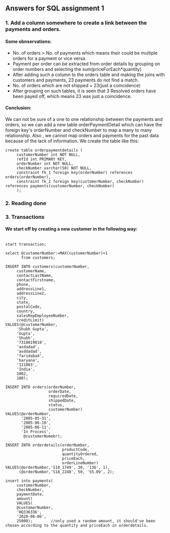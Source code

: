 ## Answers for SQL assignment 1

### 1. Add a column somewhere to create a link between the payments and orders.

#### Some obnservations:
* No. of orders >  No. of payments which means their could be multiple orders for a payment or vice versa.
* Payment per order can be extracted from order details by grouping on order numbers and selecting the sum(priceForEach*quantity)
* After adding such a column to the orders table and making the joins with customers and payments, 23 payments do not find a match.
* No. of orders which are not shipped = 23(just a coincidence)
* After grouping on such tables, it is seen that 3 Resolved orders have been payed off, which means 23 was just a coincidence.

#### Conclusion:
We can not be sure of a one to one relationship between the payments and orders, so we can add a new table orderPaymentDetail which can have the foreign key's orderNumber and checkNumber to map a many to many relationship. Also , we cannot map orders and payments for the past data because of the lack of information.
We create the table like this:

```
create table orderpaymentdetails (
     customerNumber int NOT NULL,
     refId int PRIMARY KEY,
     orderNumber int NOT NULL,
     checkNumber varchar(50) NOT NULL,
     constraint fk_1 foreign key(orderNumber) references orders(orderNumber),
     constraint fk_2 foreign key(customerNumber, checkNumber) references payments(customerNumber, checkNumber)
     );
```

### 2. Reading done

### 3. Transactions

#### We start off by creating a new customer in the following way:

```

start transaction;

select @customerNumber:=MAX(customerNumber)+1
       from customers;

INSERT INTO customers(customerNumber,
     customerName,
     contactLastName,
     contactFirstname,
     phone,
     addressLine1,
     addressLine2,
     city,
     state,
     postalCode,
     country,
     salesRepEmployeeNumber,
     creditLimit)
VALUES(@customerNumber,
     'Shubh Gupta',
     'Gupta',
     'Shubh',
     '7318019018',
     'asdadad',
     'asddadad',
     'faridabad',
     'haryana',
     '121003',
     'India',
     1002,
     100);

INSERT INTO orders(orderNumber,
                   orderDate,
                   requiredDate,
                   shippedDate,
                   status,
                   customerNumber)
VALUES(@orderNumber,
       '2005-05-31',
       '2005-06-10',
       '2005-06-11',
       'In Process',
        @customerNumebr);
        
INSERT INTO orderdetails(orderNumber,
                         productCode,
                         quantityOrdered,
                         priceEach,
                         orderLineNumber)
VALUES(@orderNumber,'S18_1749', 30, '136', 1),
      (@orderNumber,'S18_2248', 50, '55.09', 2);

insert into payments(
     customerNumber,
     checkNumber,
     paymentDate,
     amount)
     VALUES(
     @customerNumber,
     'HQ336336',
     '2020-06-06',
     25000);        //only used a random amount, it should've been chosen according to the quantity and priceEach in orderdetails.


```
